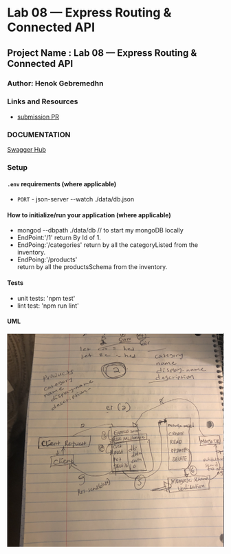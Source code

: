 # Lab 08 — Express Routing & Connected API

## Project Name : Lab 08 — Express Routing & Connected API

### Author: Henok Gebremedhn

### Links and Resources

- [submission PR](https://github.com/henok-401-javascript/lab-07-Express/pull/4)

### DOCUMENTATION

[Swagger Hub](http://localhost:3001/api-docs#/)

### Setup

#### `.env` requirements (where applicable)

- `PORT` - json-server --watch ./data/db.json

#### How to initialize/run your application (where applicable)

- mongod --dbpath ./data/db // to start my mongoDB locally
- EndPoint:'/1'
  return By Id of 1.
- EndPoing:'/categories'
  return by all the categoryListed from the inventory.
- EndPoing:'/products'  
   return by all the productsSchema from the inventory.

#### Tests

- unit tests: 'npm test'
- lint test: 'npm run lint'

#### UML

![UML Diagram](./assets/images/routes-and-api.jpg)

